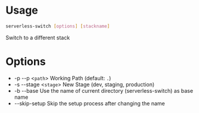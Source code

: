 # Usage
```bash
serverless-switch [options] [stackname]
```
Switch to a different stack
# Options
* -p --p \<`path`> Working Path (default: `.`)
* -s --stage \<`stage`> New Stage (dev, staging, production) 
* -b --base Use the name of current directory (serverless-switch) as base name 
* --skip-setup Skip the setup process after changing the name 